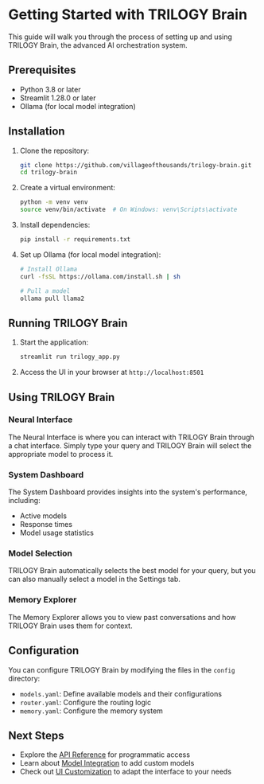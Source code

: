 # Getting Started with TRILOGY Brain

This guide will walk you through the process of setting up and using TRILOGY Brain, the advanced AI orchestration system.

## Prerequisites

- Python 3.8 or later
- Streamlit 1.28.0 or later
- Ollama (for local model integration)

## Installation

1. Clone the repository:
   ```bash
   git clone https://github.com/villageofthousands/trilogy-brain.git
   cd trilogy-brain
   ```

2. Create a virtual environment:
   ```bash
   python -m venv venv
   source venv/bin/activate  # On Windows: venv\Scripts\activate
   ```

3. Install dependencies:
   ```bash
   pip install -r requirements.txt
   ```

4. Set up Ollama (for local model integration):
   ```bash
   # Install Ollama
   curl -fsSL https://ollama.com/install.sh | sh
   
   # Pull a model
   ollama pull llama2
   ```

## Running TRILOGY Brain

1. Start the application:
   ```bash
   streamlit run trilogy_app.py
   ```

2. Access the UI in your browser at `http://localhost:8501`

## Using TRILOGY Brain

### Neural Interface

The Neural Interface is where you can interact with TRILOGY Brain through a chat interface. Simply type your query and TRILOGY Brain will select the appropriate model to process it.

### System Dashboard

The System Dashboard provides insights into the system's performance, including:
- Active models
- Response times
- Model usage statistics

### Model Selection

TRILOGY Brain automatically selects the best model for your query, but you can also manually select a model in the Settings tab.

### Memory Explorer

The Memory Explorer allows you to view past conversations and how TRILOGY Brain uses them for context.

## Configuration

You can configure TRILOGY Brain by modifying the files in the `config` directory:

- `models.yaml`: Define available models and their configurations
- `router.yaml`: Configure the routing logic
- `memory.yaml`: Configure the memory system

## Next Steps

- Explore the [API Reference](api_reference.md) for programmatic access
- Learn about [Model Integration](model_integration.md) to add custom models
- Check out [UI Customization](ui_customization.md) to adapt the interface to your needs 
